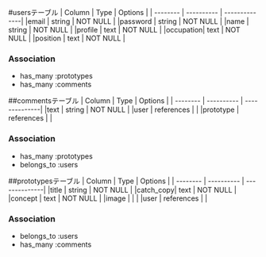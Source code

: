 #usersテーブル
|  Column  | Type       | Options       |
| -------- | ---------- | --------------|
|email     |   string   |    NOT NULL   |
|password  |   string   |    NOT NULL   |
|name      |   string   |    NOT NULL   |
|profile   |    text    |    NOT NULL   |
|occupation|    text    |    NOT NULL   |
|position  |    text    |    NOT NULL   |

### Association
- has_many :prototypes
- has_many :comments

##commentsテーブル
|  Column  | Type       | Options       |
| -------- | ---------- | --------------|
|text      |   string   |    NOT NULL   |
|user      | references |               |
|prototype | references |               |

### Association
- has_many   :prototypes
- belongs_to :users

##prototypesテーブル
|  Column  | Type       | Options       |
| -------- | ---------- | --------------|
|title     |   string   |    NOT NULL   |
|catch_copy|    text    |    NOT NULL   |
|concept   |    text    |    NOT NULL   |
|image     |            |               |
|user      | references |               |

### Association
- belongs_to :users
- has_many   :comments